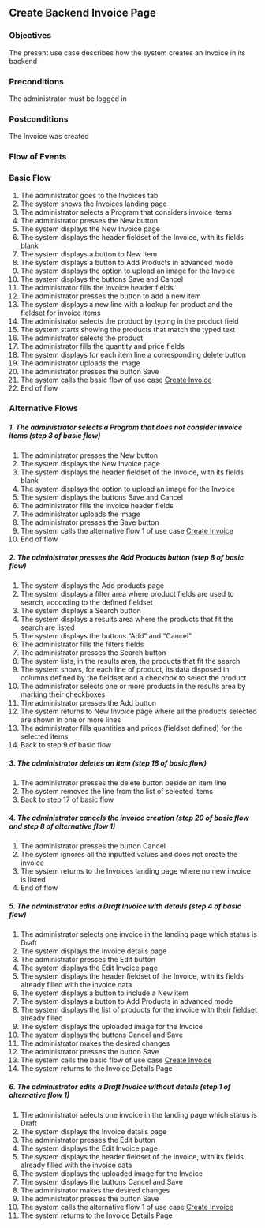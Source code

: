 ## Create Backend Invoice Page

### Objectives
The present use case describes how the system creates an Invoice in its backend

### Preconditions
The administrator must be logged in

### Postconditions
The Invoice was created

### Flow of Events

### Basic Flow
1. The administrator goes to the Invoices tab
2. The system shows the Invoices landing page 
3. The administrator selects a Program that considers invoice items
4. The administrator presses the New button
5. The system displays the New Invoice page
6. The system displays the header fieldset of the Invoice, with its fields blank
7. The system displays a button to New item
8. The system displays a button to Add Products in advanced mode
9. The system displays the option to upload an image for the Invoice
10. The system displays the buttons Save and Cancel
11. The administrator fills the invoice header fields
12. The administrator presses the button to add a new item
13. The system displays a new line with a lookup for product and the fieldset for invoice items
14. The administrator selects the product by typing in the product field
15. The system starts showing the products that match the typed text
16. The administrator selects the product
17. The administrator fills the quantity and price fields
18. The system displays for each item line a corresponding delete button
19. The administrator uploads the image
20. The administrator presses the button Save
21. The system calls the basic flow of use case [Create Invoice](?name=UC-PRP-0002)
22. End of flow

### Alternative Flows

##### 1. The administrator selects a Program that does not consider invoice items (step 3 of basic flow)
   1. The administrator presses the New button
   2. The system displays the New Invoice page
   3. The system displays the header fieldset of the Invoice, with its fields blank
   4. The system displays the option to upload an image for the Invoice
   5. The system displays the buttons Save and Cancel
   6. The administrator fills the invoice header fields
   7. The administrator uploads the image
   8. The administrator presses the Save button
   9. The system calls the alternative flow 1 of use case [Create Invoice](?name=UC-PRP-0002)
   10. End of flow
   
##### 2. The administrator presses the Add Products button (step 8 of basic flow)
   1. The system displays the Add  products page
   2. The system displays a filter area where product fields are used to search, according to the defined fieldset
   3. The system displays a Search button
   4. The system displays a results area where the products that fit the search are listed
   5. The system displays the buttons “Add” and “Cancel”
   6. The administrator fills the filters fields
   7. The administrator presses the Search button
   8. The system lists, in the results area, the products that fit the search
   9. The system shows, for each line of product, its data disposed in columns defined by the fieldset and a checkbox to select the product 
   10. The administrator selects one or more products in the results area by marking their checkboxes
   11. The administrator presses the Add button
   12. The system returns to New Invoice page where all the products selected are shown in one or more lines
   13. The administrator fills quantities and prices (fieldset defined) for the selected items
   14. Back to step 9 of basic flow
   
##### 3. The administrator deletes an item (step 18 of basic flow)
   1. The administrator presses the delete button beside an item line
   2. The system removes the line from the list of selected items
   3. Back to step 17 of basic flow
   
##### 4. The administrator cancels the invoice creation (step 20 of basic flow and step 8 of alternative flow 1)
   1. The administrator presses the button Cancel
   2. The system ignores all the inputted values and does not create the invoice
   3. The system returns to the Invoices landing page where no new invoice is listed
   4. End of flow

##### 5. The administrator edits a Draft Invoice with details (step 4 of basic flow)
   1. The administrator selects one invoice in the landing page which status is Draft
   2. The system displays the Invoice details page
   3. The administrator presses the Edit button
   4. The system displays the Edit Invoice page
   5. The system displays the header fieldset of the Invoice, with its fields already filled with the invoice data
   6. The system displays a button to include a New item
   7. The system displays a button to Add Products in advanced mode
   8. The system displays the list of products for the invoice with their fieldset already filled
   9. The system displays the uploaded image for the Invoice
   10. The system displays the buttons Cancel and Save
   11. The administrator makes the desired changes
   12. The administrator presses the button Save
   13. The system calls the basic flow of use case [Create Invoice](?name=UC-PRP-0002)
   14. The system returns to the Invoice Details Page

##### 6. The administrator edits a Draft Invoice without details (step 1 of alternative flow 1)
   1. The administrator selects one invoice in the landing page which status is Draft
   2. The system displays the Invoice details page
   3. The administrator presses the Edit button
   4. The system displays the Edit Invoice page
   5. The system displays the header fieldset of the Invoice, with its fields already filled with the invoice data
   6. The system displays the uploaded image for the Invoice
   7. The system displays the buttons Cancel and Save
   8. The administrator makes the desired changes
   9. The administrator presses the button Save
   10. The system calls the alternative flow 1 of use case [Create Invoice](?name=UC-PRP-0002)
   11. The system returns to the Invoice Details Page
